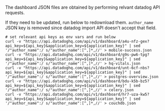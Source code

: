 <!-- This is internal doc for updating these files and is not part of external commcare-cloud docs -->
The dashboard JSON files are obtained by performing relvant datadog API requests.

If they need to be updated, run below to redownload them. `author_name` JSON key is removed since datadog import API doesn't accept that field.

```
# set relevant api keys as env vars and run below
curl -v "https://api.datadoghq.com/api/v1/dashboard/a4u-nfz-gex?api_key=${api_key}&application_key=${application_key}" | sed '/"author_name":/ s/"author_name":[^,]*,//' > mobile-success.json
curl -v "https://api.datadoghq.com/api/v1/dashboard/g9s-pw6-tpg?api_key=${api_key}&application_key=${application_key}" | sed '/"author_name":/ s/"author_name":[^,]*,//' > hq-vitals.json
curl -v "https://api.datadoghq.com/api/v1/dashboard/unt-6cf-nbs?api_key=${api_key}&application_key=${application_key}" | sed '/"author_name":/ s/"author_name":[^,]*,//' > postgres-overview.json
curl -v "https://api.datadoghq.com/api/v1/dashboard/bdu-k5b-bz5?api_key=${api_key}&application_key=${application_key}" | sed '/"author_name":/ s/"author_name":[^,]*,//' > celery.json
curl -v "https://api.datadoghq.com/api/v1/dashboard/hr7-uza-kw5?api_key=${api_key}&application_key=${application_key}" | sed '/"author_name":/ s/"author_name":[^,]*,//' > couchdb.json
```